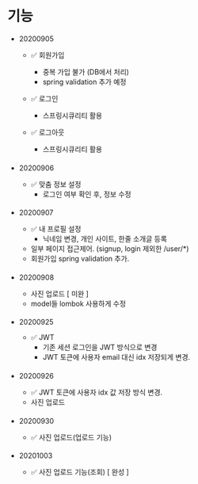 # 기능

- 20200905
    - ✅ 회원가입
      - 중복 가입 불가 (DB에서 처리)
      - spring validation 추가 예정
        
    - ✅ 로그인
      - 스프링시큐리티 활용 

    - ✅ 로그아웃
      - 스프링시큐리티 활용

    ####
- 20200906
    - ✅ 맞춤 정보 설정
      - 로그인 여부 확인 후, 정보 수정 

    ####
- 20200907
    - ✅ 내 프로필 설정
      - 닉네임 변경, 개인 사이트, 한줄 소개글 등록
    - 일부 페이지 접근제어. (signup, login 제외한 /user/*)
    - 회원가입  spring validation 추가. 

   ####
- 20200908
    - 사진 업로드 [ 미완 ]
    - model들 lombok 사용하게 수정

  ####
- 20200925
    - ✅ JWT
      - 기존 세션 로그인을 JWT 방식으로 변경
      - JWT 토큰에 사용자 email 대신 idx 저장되게 변경.

  ####
- 20200926
    - ✅ JWT 토큰에 사용자 idx 값 저장 방식 변경.
    - 사진 업로드

  ####
- 20200930
    - ✅ 사진 업로드(업로드 기능) 

  ####
- 20201003
    - ✅ 사진 업로드 기능(조회) [ 완성 ]